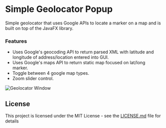 # Simple Geolocator Popup

Simple geolocator that uses Google APIs to locate a marker on a map and is built on top of the JavaFX library.

### Features
* Uses Google's geocoding API to return parsed XML with latitude and longitude of address/location entered into GUI.
* Uses Google's maps API to return static map focused on lat/long marker.
* Toggle between 4 google map types.
* Zoom slider control.

![Geolocator Window](https://github.com/b1tn3r/javafx-simple-geolocator/readme-image.png)

## License

This project is licensed under the MIT License - see the [LICENSE.md](LICENSE.md) file for details